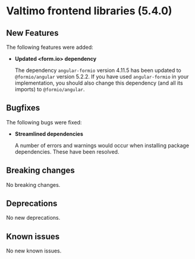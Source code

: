 # Valtimo frontend libraries (5.4.0)

## New Features

The following features were added:

*   **Updated \<form.io> dependency**

    The dependency `angular-formio` version 4.11.5 has been updated to `@formio/angular` version 5.2.2. If you have used `angular-formio` in your implementation, you should also change this dependency (and all its imports) to `@formio/angular`.

## Bugfixes

The following bugs were fixed:

*   **Streamlined dependencies**

    A number of errors and warnings would occur when installing package dependencies. These have been resolved.

## Breaking changes

No breaking changes.

## Deprecations

No new deprecations.

## Known issues

No new known issues.

